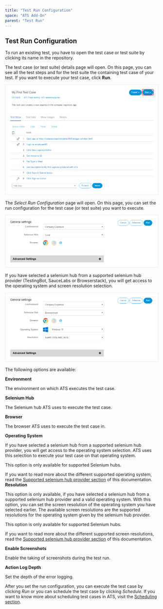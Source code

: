 ```yaml
---
title: "Test Run Configuration"
space: "ATS Add-On"
parent: "Test Run"
---
```

## Test Run Configuration

To run an existing test, you have to open the test case or test suite by clicking its name in the repository.

The test case (or test suite) details page will open. On this page, you can see all the test steps and for the test suite the containing test case of your test. If you want to execute your test case, click **Run**.

![Test case details run](attachments/test-run/test-case-details-run.png)

The _Select Run Configuration_ page will open. On this page, you can set the run configuration for the test case (or test suite) you want to execute.

![Test Run Configuration](attachments/test-run/runconfig.png)

If you have selected a selenium hub from a supported selenium hub provider (TestingBot, SauceLabs or Browserstack), you will get access to the operating system and screen resolution selection.

![Select Run Configuration with OS and resolution selection](attachments/test-run/runconfig-os.png)

The following options are available:

**Environment**

The environment on which ATS executes the test case. 

**Selenium Hub**

The Selenium hub ATS uses to execute the test case. 

**Browser**

The browser ATS uses to execute the test case in. 

**Operating System**

If you have selected a selenium hub from a supported selenium hub provider, you will get access to the operating system selection. ATS uses this selection to execute your test case on that operating system.

<div class="alert alert-info``">

This option is only available for supported Selenium hubs.

</div>

If you want to read more about the different supported operating system, read the [Supported selenium hub provider section](supported-selenium-hub-provider) of this documentation.
**Resolution**

This option is only available, if you have selected a selenium hub from a supported selenium hub provider and a valid operating system. With this option, you can set the screen resolution of the operating system you have selected earlier. The available screen resolutions are the supported resolutions for the operating system given by the selenium hub provider.

<div class="alert alert-info">

This option is only available for supported Selenium hubs.

</div>

If you want to read more about the different supported screen resolutions, read the [Supported selenium hub provider section](supported-selenium-hub-provider) of this documentation.

**Enable Screenshots**

Enable the taking of screenshots during the test run.

**Action Log Depth**

Set the depth of the error logging.

After you set the run configuration, you can execute the test case by clicking _Run_ or you can schedule the test case by clicking _Schedule_. 
If you want to know more about scheduling test cases in ATS, visit the [Scheduling section](scheduling).



